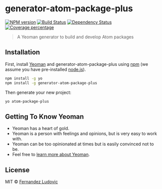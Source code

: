# generator-atom-package-plus

[![NPM version][npm-image]][npm-url]
[![Build Status][travis-image]][travis-url]
[![Dependency Status][daviddm-image]][daviddm-url]
[![Coverage percentage][coveralls-image]][coveralls-url]

> A Yeoman generator to build and develop Atom packages

## Installation

First, install [Yeoman](http://yeoman.io) and generator-atom-package-plus using [npm](https://www.npmjs.com/) (we assume you have pre-installed [node.js](https://nodejs.org/)).

```bash
npm install -g yo
npm install -g generator-atom-package-plus
```

Then generate your new project:

```bash
yo atom-package-plus
```

## Getting To Know Yeoman

 * Yeoman has a heart of gold.
 * Yeoman is a person with feelings and opinions, but is very easy to work with.
 * Yeoman can be too opinionated at times but is easily convinced not to be.
 * Feel free to [learn more about Yeoman](http://yeoman.io/).

## License

MIT © [Fernandez Ludovic](https://github.com/ldez/)


[npm-image]: https://badge.fury.io/js/generator-atom-package-plus.svg
[npm-url]: https://npmjs.org/package/generator-atom-package-plus
[travis-image]: https://travis-ci.org/ldez/generator-atom-package-plus.svg?branch=master
[travis-url]: https://travis-ci.org/ldez/generator-atom-package-plus
[daviddm-image]: https://david-dm.org/ldez/generator-atom-package-plus.svg?theme=shields.io
[daviddm-url]: https://david-dm.org/ldez/generator-atom-package-plus
[coveralls-image]: https://coveralls.io/repos/ldez/generator-atom-package-plus/badge.svg
[coveralls-url]: https://coveralls.io/r/ldez/generator-atom-package-plus

